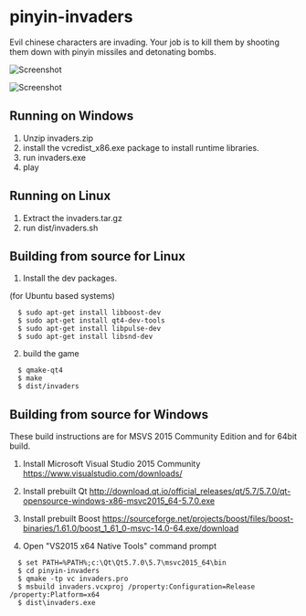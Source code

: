 pinyin-invaders
===============

Evil chinese characters are invading. Your job is to kill them by shooting
them down with pinyin missiles and detonating bombs.

![Screenshot](https://raw.githubusercontent.com/ensisoft/pinyin-invaders/master/screens/menu.png "Main menu")

![Screenshot](https://raw.githubusercontent.com/ensisoft/pinyin-invaders/master/screens/invaders.png "pinyin-invaders are attacking!")

Running on Windows
-----------------------

1. Unzip invaders.zip
1. install the vcredist_x86.exe package to install runtime libraries.
2. run invaders.exe
3. play


Running on Linux
-----------------------

1. Extract the invaders.tar.gz
2. run dist/invaders.sh



Building from source for Linux
-------------------------------

1. Install the dev packages.

  (for Ubuntu based systems)
```
  $ sudo apt-get install libboost-dev
  $ sudo apt-get install qt4-dev-tools
  $ sudo apt-get install libpulse-dev
  $ sudo apt-get install libsnd-dev

```

2. build the game

```
  $ qmake-qt4
  $ make
  $ dist/invaders 
```


Building from source for Windows
---------------------------------

These build instructions are for MSVS 2015 Community Edition and for 64bit build.

1. Install Microsoft Visual Studio 2015 Community
https://www.visualstudio.com/downloads/

2. Install prebuilt Qt 
http://download.qt.io/official_releases/qt/5.7/5.7.0/qt-opensource-windows-x86-msvc2015_64-5.7.0.exe

3. Install prebuilt Boost
https://sourceforge.net/projects/boost/files/boost-binaries/1.61.0/boost_1_61_0-msvc-14.0-64.exe/download

4. Open "VS2015 x64 Native Tools" command prompt
```
  $ set PATH=%PATH%;c:\Qt\Qt5.7.0\5.7\msvc2015_64\bin
  $ cd pinyin-invaders
  $ qmake -tp vc invaders.pro
  $ msbuild invaders.vcxproj /property:Configuration=Release /property:Platform=x64
  $ dist\invaders.exe
``` 


